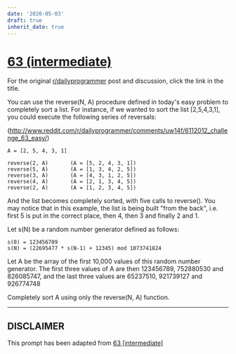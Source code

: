 ```yaml
---
date: '2020-05-03'
draft: true
inherit_date: true
---
```


# [63 (intermediate)](https://www.reddit.com/r/dailyprogrammer/comments/uw16v/6112012_challenge_63_intermediate/)

For the original [r/dailyprogrammer](https://www.reddit.com/r/dailyprogrammer/) post and discussion, click the link in the title.

You can use the reverse(N, A) procedure defined in today's easy problem to completely sort a list. For instance, if we wanted to sort the list [2,5,4,3,1], you could execute the following series of reversals:

(http://www.reddit.com/r/dailyprogrammer/comments/uw14f/6112012_challenge_63_easy/)

```
A = [2, 5, 4, 3, 1]

reverse(2, A)       (A = [5, 2, 4, 3, 1])
reverse(5, A)       (A = [1, 3, 4, 2, 5])
reverse(3, A)       (A = [4, 3, 1, 2, 5])
reverse(4, A)       (A = [2, 1, 3, 4, 5])
reverse(2, A)       (A = [1, 2, 3, 4, 5])
```
And the list becomes completely sorted, with five calls to reverse(). You may notice that in this example, the list is being built "from the back", i.e. first 5 is put in the correct place, then 4, then 3 and finally 2 and 1.

Let s(N) be a random number generator defined as follows:


```
s(0) = 123456789
s(N) = (22695477 * s(N-1) + 12345) mod 1073741824
```
Let A be the array of the first 10,000 values of this random number generator. The first three values of A are then 123456789, 752880530 and 826085747, and the last three values are 65237510, 921739127 and 926774748

Completely sort A using only the reverse(N, A) function. 


----
## **DISCLAIMER**
This prompt has been adapted from [63 [intermediate]](https://www.reddit.com/r/dailyprogrammer/comments/uw16v/6112012_challenge_63_intermediate/
)
